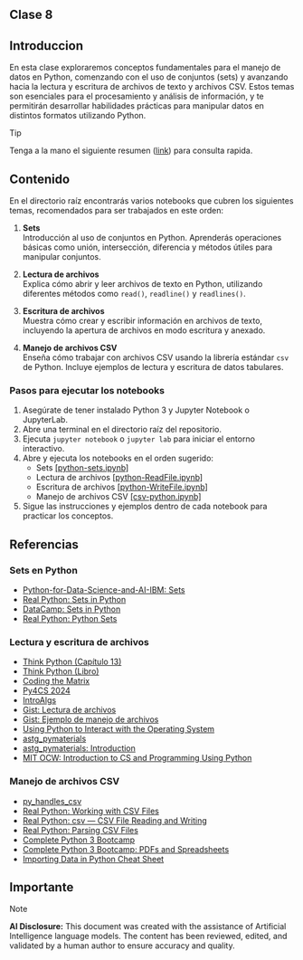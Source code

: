## Clase 8

## Introduccion

En esta clase exploraremos conceptos fundamentales para el manejo de datos en Python, comenzando con el uso de conjuntos (sets) y avanzando hacia la lectura y escritura de archivos de texto y archivos CSV. Estos temas son esenciales para el procesamiento y análisis de información, y te permitirán desarrollar habilidades prácticas para manipular datos en distintos formatos utilizando Python.

> [!tip]
> Tenga a la mano el siguiente resumen ([link](python-cheatsheet.pdf)) para consulta rapida.

## Contenido

En el directorio raíz encontrarás varios notebooks que cubren los siguientes temas, recomendados para ser trabajados en este orden:

1. **Sets**  
    Introducción al uso de conjuntos en Python. Aprenderás operaciones básicas como unión, intersección, diferencia y métodos útiles para manipular conjuntos.

2. **Lectura de archivos**  
    Explica cómo abrir y leer archivos de texto en Python, utilizando diferentes métodos como `read()`, `readline()` y `readlines()`.

3. **Escritura de archivos**  
    Muestra cómo crear y escribir información en archivos de texto, incluyendo la apertura de archivos en modo escritura y anexado.

4. **Manejo de archivos CSV**  
    Enseña cómo trabajar con archivos CSV usando la librería estándar `csv` de Python. Incluye ejemplos de lectura y escritura de datos tabulares.

### Pasos para ejecutar los notebooks

1. Asegúrate de tener instalado Python 3 y Jupyter Notebook o JupyterLab.
2. Abre una terminal en el directorio raíz del repositorio.
3. Ejecuta `jupyter notebook` o `jupyter lab` para iniciar el entorno interactivo.
4. Abre y ejecuta los notebooks en el orden sugerido:  
    - Sets [[python-sets.ipynb]](python-sets.ipynb)  
    - Lectura de archivos [[python-ReadFile.ipynb]](python-ReadFile.ipynb) 
    - Escritura de archivos [[python-WriteFile.ipynb]](python-WriteFile.ipynb) 
    - Manejo de archivos CSV [[csv-python.ipynb]](csv-python.ipynb)
5. Sigue las instrucciones y ejemplos dentro de cada notebook para practicar los conceptos.

## Referencias

### Sets en Python

- [Python-for-Data-Science-and-AI-IBM: Sets](https://github.com/sambhipiyuushh/Python-for-Data-Science-and-AI-IBM/blob/master/Week%202/Lab/Sets/PY0101EN-2-4-Sets.ipynb)
- [Real Python: Sets in Python](https://realpython.com/courses/sets-python/)
- [DataCamp: Sets in Python](https://www.datacamp.com/tutorial/sets-in-python)
- [Real Python: Python Sets](https://realpython.com/python-sets/)

### Lectura y escritura de archivos

- [Think Python (Capítulo 13)](https://github.com/AllenDowney/ThinkPython/blob/v3/chapters/chap13.ipynb)
- [Think Python (Libro)](https://allendowney.github.io/ThinkPython/)
- [Coding the Matrix](https://codingthematrix.com/)
- [Py4CS 2024](https://www.desy.de/~fangohr/teaching/py4cs2024/)
- [IntroAlgs](https://rramosp.github.io/introalgs.v1/intro.html)
- [Gist: Lectura de archivos](https://gist.github.com/stefanschmidt/08be33d8bb98a1e34c660bf7baec2e4c)
- [Gist: Ejemplo de manejo de archivos](https://gist.github.com/binoternary/2f2ad4f82a112e51759958ef32433fd5)
- [Using Python to Interact with the Operating System](https://github.com/yask4d/Using-Python-to-Interact-with-the-Operating-System)
- [astg_pymaterials](https://github.com/astg606/astg_pymaterials)
- [astg_pymaterials: Introduction](https://github.com/astg606/astg_pymaterials/tree/main/introduction)
- [MIT OCW: Introduction to CS and Programming Using Python](https://ocw.mit.edu/courses/6-100l-introduction-to-cs-and-programming-using-python-fall-2022/resources/lecture-videos/)

### Manejo de archivos CSV

- [py_handles_csv](https://github.com/Alexmhack/py_handles_csv)
- [Real Python: Working with CSV Files](https://realpython.com/python-csv/)
- [Real Python: csv — CSV File Reading and Writing](https://realpython.com/ref/stdlib/csv/)
- [Real Python: Parsing CSV Files](https://realpython.com/python-interview-problem-parsing-csv-files/)
- [Complete Python 3 Bootcamp](https://github.com/Pierian-Data/Complete-Python-3-Bootcamp/)
- [Complete Python 3 Bootcamp: PDFs and Spreadsheets](https://github.com/Pierian-Data/Complete-Python-3-Bootcamp/tree/master/15-PDFs-and-Spreadsheets)
- [Importing Data in Python Cheat Sheet](https://www.datacamp.com/cheat-sheet/importing-data-in-python-cheat-sheet)

## Importante

> [!Note]
> **AI Disclosure:** This document was created with the assistance of Artificial Intelligence language models. The content has been reviewed, edited, and validated by a human author to ensure accuracy and quality.